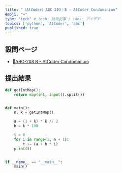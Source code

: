 ```yaml
---
title: "［AtCoder］ABC-203｜B - AtCoder Condominium"
emoji: "⌨️"
type: "tech" # tech: 技術記事 / idea: アイデア
topics: ['python', 'AtCoder', 'abc']
published: true
---
```


## 設問ページ

- 🔗[ABC-203 B - AtCoder Condominium](https://atcoder.jp/contests/abc203/tasks/abc203_b)

## 提出結果

```python
def getIntMap():
    return map(int, input().split())


def main():
    n, k = getIntMap()

    a = (1 + k) * k // 2
    b = k * 100

    t = 0
    for i in range(1, n + 1):
        t += (a + b * i)
    print(t)


if __name__ == "__main__":
    main()

```
